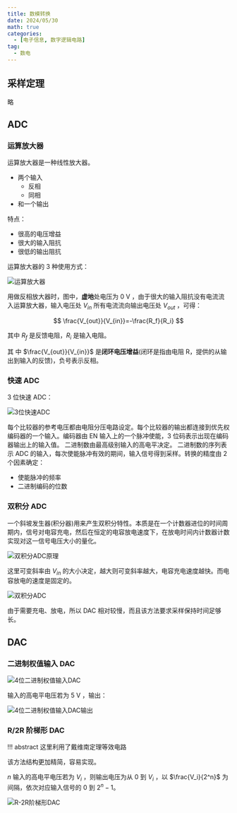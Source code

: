 ```yaml
---
title: 数模转换
date: 2024/05/30
math: true
categories:
  - [电子信息, 数字逻辑电路]
tag:
  - 数电
---
```


## 采样定理

略

## ADC

### 运算放大器

运算放大器是一种线性放大器。

- 两个输入
  - 反相
  - 同相
- 和一个输出

特点：

- 很高的电压增益
- 很大的输入阻抗
- 很低的输出阻抗

运算放大器的 3 种使用方式：

![运算放大器](../../assets/ie/de/digital-process/运算放大器.png)

用做反相放大器时，图中，**虚地**处电压为 0 V ，由于很大的输入阻抗没有电流流入运算放大器，输入电压处 $V_{in}$ 所有电流流向输出电压处 $V_{out}$ ，可得：

$$
\frac{V_{out}}{V_{in}}=-\frac{R_f}{R_i}
$$

其中 $R_f$ 是反馈电阻，$R_i$ 是输入电阻。

其 中 $\frac{V_{out}}{V_{in}}$ 是**闭环电压增益**(闭环是指由电阻 R，提供的从输出到输入的反馈)，负号表示反相。

### 快速 ADC

3 位快速 ADC：

![3位快速ADC](../../assets/ie/de/digital-process/3位快速ADC.png)

每个比较器的参考电压都由电阻分压电路设定。每个比较器的输出都连接到优先权编码器的一个输入。编码器由 EN 输入上的一个脉冲使能，3 位码表示出现在编码器输出上的输入值。 二进制数由最高级别输入的高电平决定。 二进制数的序列表示 ADC 的输入，每次使能脉冲有效的期间，输入信号得到采样。转换的精度由 2 个因素确定：

- 使能脉冲的频率
- 二进制编码的位数

### 双积分 ADC

一个斜坡发生器(积分器)用来产生双积分特性。本质是在一个计数器进位的时间周期内，信号对电容充电，然后在恒定的电容放电速度下，在放电时间内计数器计数实现对这一信号电压大小的量化。

![双积分ADC原理](../../assets/ie/de/digital-process/双积分ADC原理.png)

这里可变斜率由 $V_{in}$ 的大小决定，越大则可变斜率越大，电容充电速度越快。而电容放电的速度是固定的。

![双积分ADC](../../assets/ie/de/digital-process/双积分ADC.png)

由于需要充电、放电，所以 DAC 相对较慢，而且该方法要求采样保持时间足够长。

## DAC

### 二进制权值输入 DAC

![4位二进制权值输入DAC](../../assets/ie/de/digital-process/4位二进制权值输入DAC.png)

输入的高电平电压若为 5 V ，输出：

![4位二进制权值输入DAC输出](../../assets/ie/de/digital-process/4位二进制权值输入DAC输出.png)

### R/2R 阶梯形 DAC

!!! abstract
    这里利用了戴维南定理等效电路

该方法结构更加精简，容易实现。

$n$ 输入的高电平电压若为 $V_i$ ，则输出电压为从 $0$ 到 $V_i$ ，以 $\frac{V_i}{2^n}$ 为间隔，依次对应输入信号的 0 到 $2^n-1$。

![R-2R阶梯形DAC](../../assets/ie/de/digital-process/R-2R阶梯形DAC.png)
